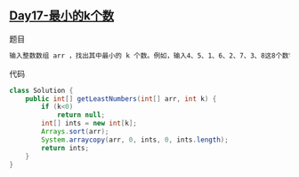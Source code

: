 ## [Day17-最小的k个数](https://leetcode-cn.com/problems/zui-xiao-de-kge-shu-lcof/)

题目

```tex
输入整数数组 arr ，找出其中最小的 k 个数。例如，输入4、5、1、6、2、7、3、8这8个数字，则最小的4个数字是1、2、3、4。
```

代码

```java
class Solution {
    public int[] getLeastNumbers(int[] arr, int k) {
        if (k<0)
            return null;
        int[] ints = new int[k];
        Arrays.sort(arr);
        System.arraycopy(arr, 0, ints, 0, ints.length);
        return ints;
    }
}
```



